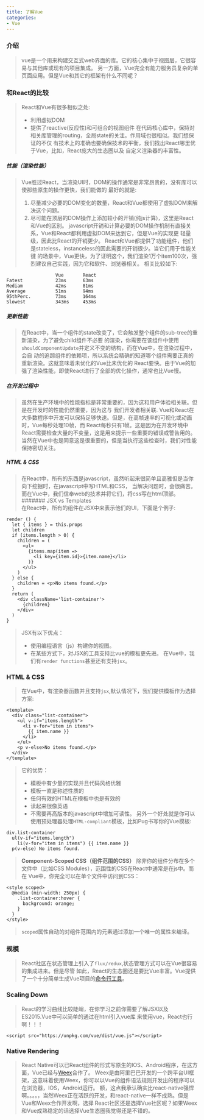 ```yaml
---
title: 了解Vue
categories:
- Vue
---
```

### 介绍     
>vue是一个用来构建交互式web界面的库。它的核心集中于视图层，它很容易与其他库或现有的项目集成。
>另一方面，Vue完全有能力服务员复杂的单页面应用。但是Vue和其它的框架有什么不同呢？

### 和React的比较    
>React和Vue有很多相似之处:
>- 利用虚拟DOM
>- 提供了reactive(反应性)和可组合的视图组件
>在代码核心库中，保持对相关库管理的routing，全局state的关注。作用域也很相似。我们想保证的不仅
>有技术上的准确也要确保技术的平衡，我们找出React哪里优于Vue，比如，React庞大的生态圈以及
>自定义渲染器的丰富性。

##### 性能（渲染性能）    
>Vue胜过React，当渲染UI时，DOM的操作通常是非常昂贵的，没有库可以使那些原生的操作更快，我们能做的
>最好的就是:
>1. 尽量减少必要的DOM变化的数量，React和Vue都使用了虚拟DOM来解决这个问题。
>2. 尽可能在顶层的DOM操作上添加较小的开销(纯js计算)，这里是React和Vue的区别。
>javascript开销和计算必要的DOM操作机制有直接关系，Vue和React都利用虚拟DOM来达到它，但是Vue的实现更
>轻量级，因此比React的开销更少。
>React和Vue都提供了功能组件，他们是stateless，instanceless的因此需要的开销很少。当它们用于性能关键
>的场景中，Vue更快，为了证明这个，我们渲染1万个item100次，强烈建议自己实践，因为它和软件、浏览器相关。
>相关比较如下:

```
                  Vue       React
Fatest            23ms      63ms
Mediam            42ms      81ms
Average           51ms      94ms
95thPerc.         73ms      164ms
Slowest           343ms     453ms
```

##### 更新性能    
>在React中，当一个组件的state改变了，它会触发整个组件的sub-tree的重新渲染，为了避免child组件不必要
>的渲染，你需要在该组件中使用`shouldComponentUpdate`并定义不变的结构，而在Vue中，在渲染过程中，会自
>动的追踪组件的依赖项，所以系统会精确的知道哪个组件需要正真的重新渲染。这就意味着未优化的Vue比未优化的
>React要快。由于Vue的加强了渲染性能，即使React进行了全部的优化操作，通常也比Vue慢。

##### 在开发过程中     
>虽然在生产环境中的性能指标是非常重要的，因为这和用户体验相关联。但是在开发时的性能仍然重要，因为这与
>我们开发者相关联.
>Vue和React在大多数程序中开发可以保持足够快速。但是，在高帧速率的可视化或动画时，Vue每秒处理10帧，而
>React每秒只有1帧。这是因为在开发环境中React需要检查大量的不变量，这是用来提示一些重要的错误或警告用的。
>当然在Vue中也是同意这是很重要的，但是当执行这些检查时，我们对性能保持密切关注。

##### HTML & CSS    
>在React中，所有的东西是javascript，虽然听起来很简单且高雅但是当你向下挖掘时，在javascript中写HTML和CSS，
>当解决问题时，会很痛苦。而在Vue中，我们信奉web的技术并将它们，将css写在html顶部。
####### JSX vs Templates    
在React中，所有的组件在JSX中来表示他们的UI，下面是个例子:

```
render () {
  let { items } = this.props
  let children
  if (items.length > 0) {
    children = (
      <ul>
        {items.map(item =>
          <li key={item.id}>{item.name}</li>
        )}
      </ul>
    )
  } else {
    children = <p>No items found.</p>
  }
  return (
    <div className='list-container'>
      {children}
    </div>
  )
}
```
>JSX有以下优点：
>- 使用编程语言（js）构建你的视图。
>- 在某些方式下，对JSX的工具支持比vue的模板更先进。
>在Vue中，我们有`render functions`甚至还有支持`jsx`。


### HTML & CSS    
>在Vue中，有渲染器函数并且支持`jsx`,默认情况下，我们提供模板作为选择方案:

```
<template>
  <div class="list-container">
    <ul v-if="items.length">
      <li v-for="item in items">
        {{ item.name }}
      </li>
    </ul>
    <p v-else>No items found.</p>
  </div>
</template>
```
>它的优势：
>- 模板中有少量的实现并且代码风格优雅
>- 模板一直是称述性质的
>- 任何有效的HTML在模板中也是有效的
>- 读起来很像英语
>- 不需要再高版本的javascript中增加可读性。
>另外一个好处就是你可以使用预处理器处理`HTML-compliant`模板，比如Pug书写你的Vue模板:

```
div.list-container
  ul(v-if="items.length")
    li(v-for="item in items") {{ item.name }}
  p(v-else) No items found.
```
>**Component-Scoped CSS（组件范围的CSS）**
>除非你的组件分布在多个文件中（比如CSS Modules），范围性的CSS在React中通常是在js中。而在
>Vue中，你完全可以在单个文件中访问到CSS：

```
<style scoped>
  @media (min-width: 250px) {
    .list-container:hover {
      background: orange;
    }
  }
</style>
```
>`scoped`属性自动的对组件范围内的元素通过添加一个唯一的属性来编译。

### 规模    
>React社区在状态管理上引入了`flux/redux`,状态管理方式可以在Vue很容易的集成进来。但是尽管
>如此，React的生态圈还是要比Vue丰富。Vue提供了一个十分简单生成Vue项目的[命令行工具](https://github.com/vuejs/vue-cli)。


### Scaling Down    
>React的学习曲线比较陡峭，在你学习之前你需要了解JSX以及ES2015.Vue中可以简单的通过在html引入vue库
>来使用vue，React也行啊！！！

```
<script src="https://unpkg.com/vue/dist/vue.js"></script>
```

### Native Rendering    
>React Native可以已React组件的形式写原生的IOS、Android程序，在这方面，Vue已经与[Weex](https://alibaba.github.io/weex/)合作了。
>Weex是由阿里巴巴开发的一个跨平台UI框架，这意味着使用Weex，你可以以Vue的组件语法规则开发出的程序可以在浏览器，IOS，Android运行。
>额，这点我承认确实比react-native强悍啊。。。。，当然Weex正在活跃的开发，和react-native一样不成熟。但是Vue和Weex合作开发啊，选择
>React社区还是选择Vue社区呢？如果Weex和Vue成熟稳定的话选择Vue生态圈我觉得还是不错的。
